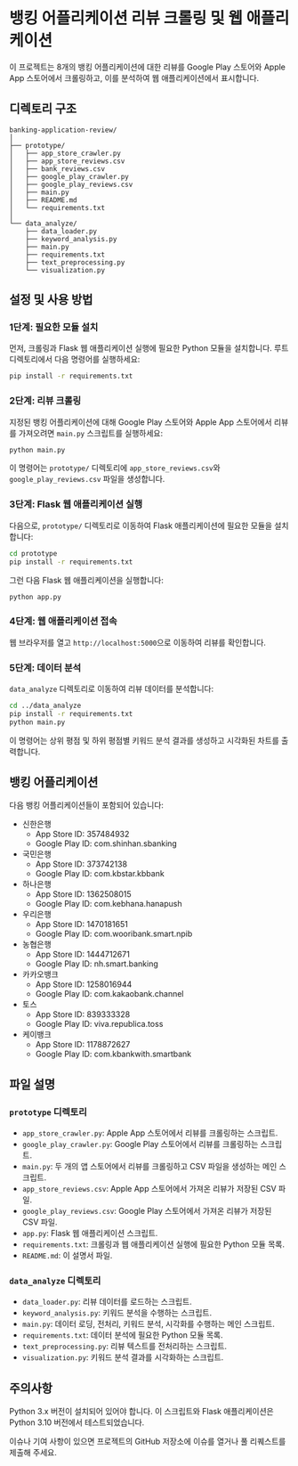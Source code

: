 # 뱅킹 어플리케이션 리뷰 크롤링 및 웹 애플리케이션

이 프로젝트는 8개의 뱅킹 어플리케이션에 대한 리뷰를 Google Play 스토어와 Apple App 스토어에서 크롤링하고, 이를 분석하여 웹 애플리케이션에서 표시합니다.

## 디렉토리 구조

```
banking-application-review/
│
├── prototype/
│   ├── app_store_crawler.py
│   ├── app_store_reviews.csv
│   ├── bank_reviews.csv
│   ├── google_play_crawler.py
│   ├── google_play_reviews.csv
│   ├── main.py
│   ├── README.md
│   └── requirements.txt
│
└── data_analyze/
    ├── data_loader.py
    ├── keyword_analysis.py
    ├── main.py
    ├── requirements.txt
    ├── text_preprocessing.py
    └── visualization.py
```

## 설정 및 사용 방법

### 1단계: 필요한 모듈 설치

먼저, 크롤링과 Flask 웹 애플리케이션 실행에 필요한 Python 모듈을 설치합니다. 루트 디렉토리에서 다음 명령어를 실행하세요:

```bash
pip install -r requirements.txt
```

### 2단계: 리뷰 크롤링

지정된 뱅킹 어플리케이션에 대해 Google Play 스토어와 Apple App 스토어에서 리뷰를 가져오려면 `main.py` 스크립트를 실행하세요:

```bash
python main.py
```

이 명령어는 `prototype/` 디렉토리에 `app_store_reviews.csv`와 `google_play_reviews.csv` 파일을 생성합니다.

### 3단계: Flask 웹 애플리케이션 실행

다음으로, `prototype/` 디렉토리로 이동하여 Flask 애플리케이션에 필요한 모듈을 설치합니다:

```bash
cd prototype
pip install -r requirements.txt
```

그런 다음 Flask 웹 애플리케이션을 실행합니다:

```bash
python app.py
```

### 4단계: 웹 애플리케이션 접속

웹 브라우저를 열고 `http://localhost:5000`으로 이동하여 리뷰를 확인합니다.

### 5단계: 데이터 분석

`data_analyze` 디렉토리로 이동하여 리뷰 데이터를 분석합니다:

```bash
cd ../data_analyze
pip install -r requirements.txt
python main.py
```

이 명령어는 상위 평점 및 하위 평점별 키워드 분석 결과를 생성하고 시각화된 차트를 출력합니다.

## 뱅킹 어플리케이션

다음 뱅킹 어플리케이션들이 포함되어 있습니다:

- 신한은행
  - App Store ID: 357484932
  - Google Play ID: com.shinhan.sbanking
- 국민은행
  - App Store ID: 373742138
  - Google Play ID: com.kbstar.kbbank
- 하나은행
  - App Store ID: 1362508015
  - Google Play ID: com.kebhana.hanapush
- 우리은행
  - App Store ID: 1470181651
  - Google Play ID: com.wooribank.smart.npib
- 농협은행
  - App Store ID: 1444712671
  - Google Play ID: nh.smart.banking
- 카카오뱅크
  - App Store ID: 1258016944
  - Google Play ID: com.kakaobank.channel
- 토스
  - App Store ID: 839333328
  - Google Play ID: viva.republica.toss
- 케이뱅크
  - App Store ID: 1178872627
  - Google Play ID: com.kbankwith.smartbank

## 파일 설명

### `prototype` 디렉토리

- `app_store_crawler.py`: Apple App 스토어에서 리뷰를 크롤링하는 스크립트.
- `google_play_crawler.py`: Google Play 스토어에서 리뷰를 크롤링하는 스크립트.
- `main.py`: 두 개의 앱 스토어에서 리뷰를 크롤링하고 CSV 파일을 생성하는 메인 스크립트.
- `app_store_reviews.csv`: Apple App 스토어에서 가져온 리뷰가 저장된 CSV 파일.
- `google_play_reviews.csv`: Google Play 스토어에서 가져온 리뷰가 저장된 CSV 파일.
- `app.py`: Flask 웹 애플리케이션 스크립트.
- `requirements.txt`: 크롤링과 웹 애플리케이션 실행에 필요한 Python 모듈 목록.
- `README.md`: 이 설명서 파일.

### `data_analyze` 디렉토리

- `data_loader.py`: 리뷰 데이터를 로드하는 스크립트.
- `keyword_analysis.py`: 키워드 분석을 수행하는 스크립트.
- `main.py`: 데이터 로딩, 전처리, 키워드 분석, 시각화를 수행하는 메인 스크립트.
- `requirements.txt`: 데이터 분석에 필요한 Python 모듈 목록.
- `text_preprocessing.py`: 리뷰 텍스트를 전처리하는 스크립트.
- `visualization.py`: 키워드 분석 결과를 시각화하는 스크립트.

## 주의사항

Python 3.x 버전이 설치되어 있어야 합니다. 이 스크립트와 Flask 애플리케이션은 Python 3.10 버전에서 테스트되었습니다.

이슈나 기여 사항이 있으면 프로젝트의 GitHub 저장소에 이슈를 열거나 풀 리퀘스트를 제출해 주세요.